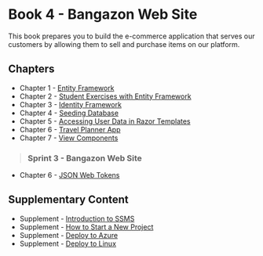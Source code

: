 # Book 4 - Bangazon Web Site

This book prepares you to build the e-commerce application that serves our customers by allowing them to sell and purchase items on our platform.

## Chapters

* Chapter 1 - [Entity Framework](./chapters/EF_INTRO.md)
* Chapter 2 - [Student Exercises with Entity Framework](./chapters/STUDENT_EXERCISES_EF.md)
* Chapter 3 - [Identity Framework](./chapters/ASPNET_IDENTITY_INTRO.md)
* Chapter 4 - [Seeding Database](./chapters/EF_SEEDING.md)
* Chapter 5 - [Accessing User Data in Razor Templates](./chapters/IDENTITY_RAZOR.md)
* Chapter 6 - [Travel Planner App](./chapters/TRAVEL_PLANNER_IF_EF.md)
* Chapter 7 - [View Components](./chapters/VIEW_COMPONENTS.md)

> ### __Sprint 3__ - Bangazon Web Site

* Chapter 6 - [JSON Web Tokens](./chapters/JWT.md)

## Supplementary Content

* Supplement - [Introduction to SSMS](./chapters/SSMS_INTRO.md)
* Supplement - [How to Start a New Project](./chapters/PROJECT_INIT.md)
* Supplement - [Deploy to Azure](./chapters/AZURE_DEPLOY.md)
* Supplement - [Deploy to Linux](./chapters/LINUX_DEPLOY.md)
